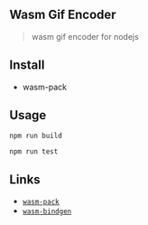 

## Wasm Gif Encoder
> wasm gif encoder for nodejs

## Install
- wasm-pack

## Usage

```
npm run build

npm run test
```


## Links

* [`wasm-pack`](https://github.com/rustwasm/wasm-pack) 
* [`wasm-bindgen`](https://github.com/rustwasm/wasm-bindgen) 